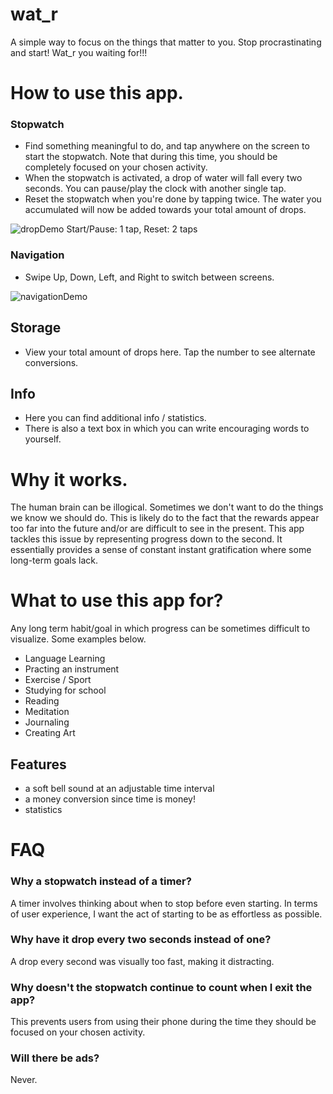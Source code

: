 # wat_r

A simple way to focus on the things that matter to you. Stop procrastinating and start! Wat_r you waiting for!!!

# How to use this app.

### Stopwatch
- Find something meaningful to do, and tap anywhere on the screen to start the stopwatch. Note that during this time, you should be completely focused on your chosen activity.
- When the stopwatch is activated, a drop of water will fall every two seconds. You can pause/play the clock with another single tap.
- Reset the stopwatch when you're done by tapping twice. The water you accumulated will now be added towards your total amount of drops.

![dropDemo](https://user-images.githubusercontent.com/62784950/175849212-52569633-5ed4-4691-869a-39a1c04d0b7e.gif) Start/Pause: 1 tap, Reset: 2 taps



### Navigation
- Swipe Up, Down, Left, and Right to switch between screens. 

![navigationDemo](https://user-images.githubusercontent.com/62784950/175851047-07eaec0e-0848-4b4a-994b-48e0dcb5a7ee.gif)


## Storage
- View your total amount of drops here. Tap the number to see alternate conversions.

## Info
- Here you can find additional info / statistics. 
- There is also a text box in which you can write encouraging words to yourself.






# Why it works.
The human brain can be illogical. Sometimes we don't want to do the things we know we should do. This is likely do to the fact that the rewards appear too far into the future and/or are difficult to see in the present.
This app tackles this issue by representing progress down to the second. It essentially provides a sense of constant instant gratification where some long-term goals lack.

# What to use this app for?
Any long term habit/goal in which progress can be sometimes difficult to visualize. Some examples below.
- Language Learning
- Practing an instrument
- Exercise / Sport
- Studying for school
- Reading
- Meditation
- Journaling
- Creating Art

## Features
- a soft bell sound at an adjustable time interval
- a money conversion since time is money!
- statistics


# FAQ

### Why a stopwatch instead of a timer?
A timer involves thinking about when to stop before even starting. In terms of user experience, I want the act of starting to be as effortless as possible. 

### Why have it drop every two seconds instead of one?
A drop every second was visually too fast, making it distracting.

### Why doesn't the stopwatch continue to count when I exit the app?
This prevents users from using their phone during the time they should be focused on your chosen activity.

### Will there be ads?
Never.



